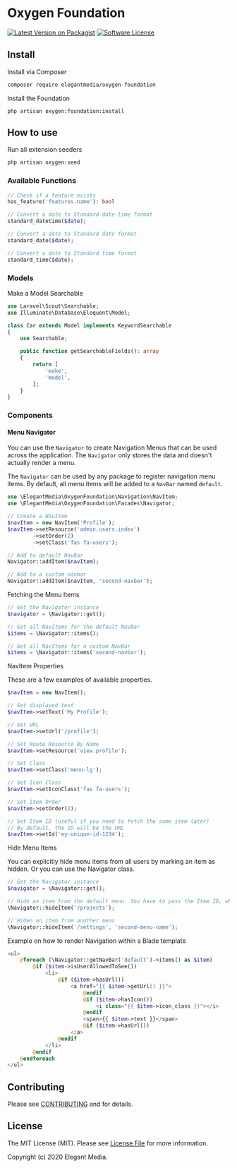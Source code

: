 # Oxygen Foundation

[![Latest Version on Packagist][ico-version]][link-packagist]
[![Software License][ico-license]](LICENSE.md)

## Install

Install via Composer

``` bash
composer require elegantmedia/oxygen-foundation
```

Install the Foundation
```
php artisan oxygen:foundation:install
```

## How to use

Run all extension seeders

``` php
php artisan oxygen:seed
```

### Available Functions

``` php 
// Check if a feature exists
has_feature('features.name'): bool

// Convert a date to Standard date-time format
standard_datetime($date);

// Convert a date to Standard date format
standard_date($date);

// Convert a date to Standard time format
standard_time($date);
```

### Models

Make a Model Searchable

``` php
use Laravel\Scout\Searchable;
use Illuminate\Database\Eloquent\Model;

class Car extends Model implements KeywordSearchable
{
    use Searchable;

	public function getSearchableFields(): array
	{
		return [
			'make',
			'model',
		];
	}
}
```

### Components

#### Menu Navigator

You can use the `Navigator` to create Navigation Menus that can be used across the application. The `Navigator` only stores the data and doesn't actually render a menu.

The `Navigator` can be used by any package to register navigation menu items. By default, all menu items will be added to a `NavBar` named `default`.

``` php
use \ElegantMedia\OxygenFoundation\Navigation\NavItem;
use \ElegantMedia\OxygenFoundation\Facades\Navigator;

// Create a NavItem
$navItem = new NavItem('Profile');
$navItem->setResource('admin.users.index')
        ->setOrder(2)
        ->setClass('fas fa-users');

// Add to default NavBar
Navigator::addItem($navItem);

// Add to a custom navbar
Navigator::addItem($navItem, 'second-navbar');
```

Fetching the Menu Items
``` php
// Get the Navigator instance
$navigator = \Navigator::get();

// Get all NavItems for the default NavBar
$items = \Navigator::items();

// Get all NavItems for a custom NavBar
$items = \Navigator::items('second-navbar');
```

NavItem Properties

These are a few examples of available properties.

``` php
$navItem = new NavItem();

// Set displayed text
$navItem->setText('My Profile');

// Set URL
$navItem->setUrl('/profile');

// Set Route Resource By Name
$navItem->setResource('view.profile');

// Set Class
$navItem->setClass('menu-lg');

// Set Icon Class
$navItem->setIconClass('fas fa-users');

// Set Item Order
$navItem->setOrder(2);

// Set Item ID (useful if you need to fetch the same item later)
// By default, the ID will be the URL
$navItem->setId('my-unique-id-1234');
```

Hide Menu Items

You can explicitly hide menu items from all users by marking an item as hidden. Or you can use the Navigator class.

``` php
// Get the Navigator instance
$navigator = \Navigator::get();

// Hide an item from the default menu. You have to pass the Item ID, which is the URL by default.
\Navigator::hideItem('/projects');

// Hiden an item from another menu
\Navigator::hideItem('/settings', 'second-menu-name');
```

Example on how to render Navigation within a Blade template

``` php
<ul>
    @foreach (\Navigator::getNavBar('default')->items() as $item)
        @if ($item->isUserAllowedToSee())
            <li>
                @if ($item->hasUrl())
                    <a href="{{ $item->getUrl() }}">
                        @endif
                        @if ($item->hasIcon())
                            <i class="{{ $item->icon_class }}"></i>
                        @endif
                        <span>{{ $item->text }}</span>
                        @if ($item->hasUrl())
                    </a>
                @endif
            </li>
        @endif
    @endforeach
</ul>
```



## Contributing

Please see [CONTRIBUTING](CONTRIBUTING.md) and for details.

## License

The MIT License (MIT). Please see [License File](LICENSE.md) for more information.

Copyright (c) 2020 Elegant Media.

[ico-version]: https://img.shields.io/packagist/v/elegantmedia/oxygen-foundation.svg?style=flat-square
[ico-license]: https://img.shields.io/badge/license-MIT-brightgreen.svg?style=flat-square

[link-packagist]: https://packagist.org/packages/elegantmedia/oxygen-foundation
